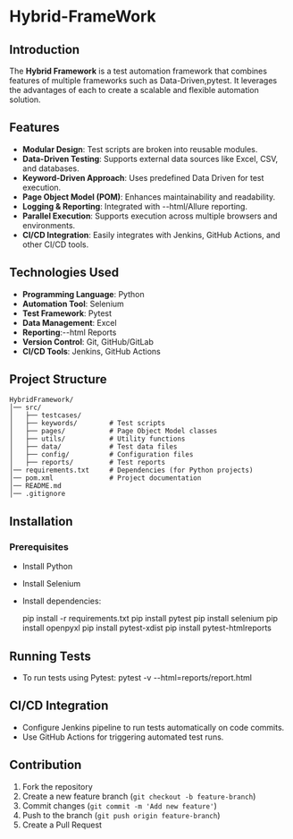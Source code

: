 # Hybrid-FrameWork

## Introduction
The **Hybrid Framework** is a test automation framework that combines features of multiple frameworks such as Data-Driven,pytest. It leverages the advantages of each to create a scalable and flexible automation solution.

## Features
- **Modular Design**: Test scripts are broken into reusable modules.
- **Data-Driven Testing**: Supports external data sources like Excel, CSV, and databases.
- **Keyword-Driven Approach**: Uses predefined Data Driven for test execution.
- **Page Object Model (POM)**: Enhances maintainability and readability.
- **Logging & Reporting**: Integrated with --html/Allure reporting.
- **Parallel Execution**: Supports execution across multiple browsers and environments.
- **CI/CD Integration**: Easily integrates with Jenkins, GitHub Actions, and other CI/CD tools.

## Technologies Used
- **Programming Language**: Python 
- **Automation Tool**: Selenium 
- **Test Framework**: Pytest
- **Data Management**: Excel 
- **Reporting**:--html Reports
- **Version Control**: Git, GitHub/GitLab
- **CI/CD Tools**: Jenkins, GitHub Actions

## Project Structure
```
HybridFramework/
│── src/
│   ├── testcases/       
│   ├── keywords/        # Test scripts
│   ├── pages/           # Page Object Model classes
│   ├── utils/           # Utility functions
│   ├── data/            # Test data files
│   ├── config/          # Configuration files
│   ├── reports/         # Test reports
│── requirements.txt     # Dependencies (for Python projects)
│── pom.xml              # Project documentation
│── README.md           
│── .gitignore          
```

## Installation
### Prerequisites
- Install Python
- Install Selenium
- Install dependencies:
    
    pip install -r requirements.txt
    pip install pytest
    pip install selenium
    pip install openpyxl
    pip install pytest-xdist
    pip install pytest-htmlreports

## Running Tests
- To run tests using Pytest:
  pytest -v --html=reports/report.html
## CI/CD Integration
- Configure Jenkins pipeline to run tests automatically on code commits.
- Use GitHub Actions for triggering automated test runs.

## Contribution
1. Fork the repository
2. Create a new feature branch (`git checkout -b feature-branch`)
3. Commit changes (`git commit -m 'Add new feature'`)
4. Push to the branch (`git push origin feature-branch`)
5. Create a Pull Request


